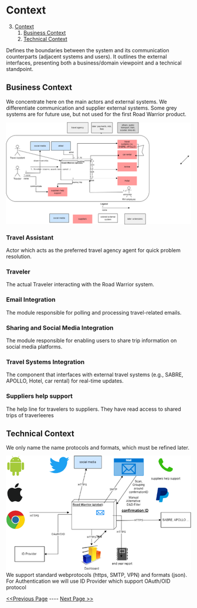 # Context
3. [Context](#context)
    1. [Business Context](#business-context)
    2. [Technical Context](#technical-context)

Defines the boundaries between the system and its communication counterparts (adjacent systems and users). It outlines the external interfaces, presenting both a business/domain viewpoint and a technical standpoint.

## Business Context
We concentrate here on the main actors and external systems. We differentiate communication and supplier external systems. Some grey systems are for future use, but not used for the first Road Warrior product.

![context](../diagrams/ARCH-KATA-00_System_business_context.png)

### Travel Assistant
Actor which acts as the preferred travel agency agent for quick problem resolution.
### Traveler
The actual Traveler interacting with the Road Warrior system.
### Email Integration
The module responsible for polling and processing travel-related emails.
### Sharing and Social Media Integration
The module responsible for enabling users to share trip information on social media platforms.
### Travel Systems Integration
The component that interfaces with external travel systems (e.g., SABRE, APOLLO, Hotel, car rental) for real-time updates.

### Suppliers help support
The help line for travelers to suppliers. They have read access to shared trips of traverleeres

## Technical Context
We only name the name protocols and formats, which must be refined later.

![context](../diagrams/ARCH-KATA-00_System_technical_context.png)
We support standard webprotocols (https, SMTP, VPN) and formats (json).
For Authentication we will use ID Provider which support OAuth/OID protocol

[<<Previous Page](./02_Constraints.md) ---- [Next Page >>](./04_Solution_Strategy.md)

